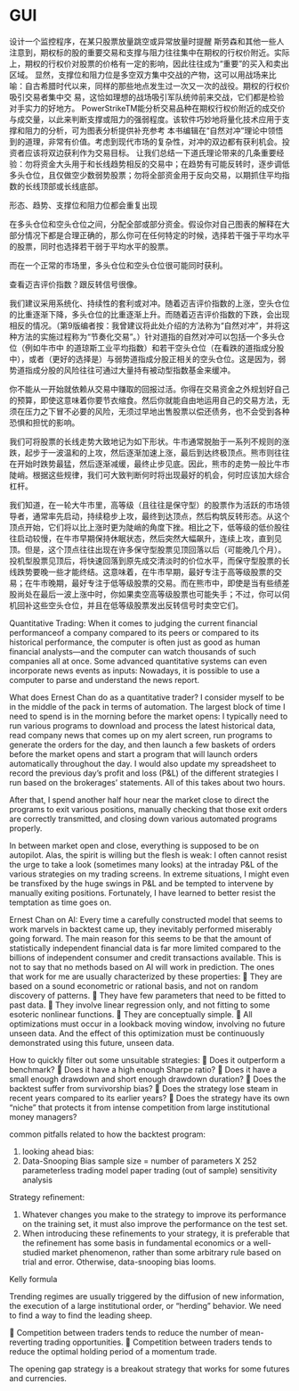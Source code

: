 # GUI
设计一个监控程序，在某只股票放量跳空或异常放量时提醒
斯劳森和其他一些人注意到，期权标的股的重要交易和支撑与阻力往往集中在期权的行权价附近。实际上，期权的行权价对股票的价格有一定的影响，因此往往成为“重要”的买入和卖出区域。
显然，支撑位和阻力位是多空双方集中交战的产物，这可以用战场来比喻：自古希腊时代以来，同样的那些地点发生过一次又一次的战役。期权的行权价吸引交易者集中交
易，这恰如理想的战场吸引军队统帅前来交战，它们都是检验对手实力的好地方。
PowerStrikeTM能分析交易品种在期权行权价附近的成交价与成交量，以此来判断支撑或阻力的强弱程度。该软件巧妙地将量化技术应用于支撑和阻力的分析，可为图表分析提供补充参考
本书编辑在“自然对冲”理论中领悟到的道理，非常有价值。考虑到现代市场的复杂性，对冲的双边都有获利机会。投资者应该将双边获利作为交易目标。
让我们总结一下道氏理论带来的几条重要经验：勿将资金大头用于和长线趋势相反的交易中；在趋势有可能反转时，逐步调低多头仓位，且仅做空少数弱势股票；勿将全部资金用于反向交易，以期抓住平均指数的长线顶部或长线底部。

形态、趋势、支撑位和阻力位都会重复出现

在多头仓位和空头仓位之间，分配全部或部分资金。假设你对自己图表的解释在大部分情况下都是合理正确的，那么你可在任何特定的时候，选择若干强于平均水平的股票，同时也选择若干弱于平均水平的股票。

而在一个正常的市场里，多头仓位和空头仓位很可能同时获利。

查看迈吉评价指数？跟反转信号很像。

我们建议采用系统化、持续性的套利或对冲。随着迈吉评价指数的上涨，空头仓位的比重逐渐下降，多头仓位的比重逐渐上升。而随着迈吉评价指数的下跌，会出现相反的情况。（第9版编者按：我曾建议将此处介绍的方法称为“自然对冲”，并将这种方法的实施过程称为“节奏化交易”。）针对道指的自然对冲可以包括一个多头仓位（例如牛市中
的道琼斯工业平均指数）和若干空头仓位（在看跌的道指成分股中），或者（更好的选择是）与弱势道指成分股正相关的空头仓位。这是因为，弱势道指成分股的风险往往可通过大量持有被动型指数基金来缓冲。

你不能从一开始就依赖从交易中赚取的回报过活。你得在交易资金之外规划好自己的预算，即使这意味着你要节衣缩食。然后你就能自由地运用自己的交易方法，无须在压力之下冒不必要的风险，无须过早地出售股票以偿还债务，也不会受到各种恐惧和担忧的影响。

我们可将股票的长线走势大致地记为如下形状。牛市通常脱胎于一系列不规则的涨跌，起步于一波温和的上攻，然后逐渐加速上涨，最后到达终极顶点。熊市则往往在开始时跌势最猛，然后逐渐减缓，最终止步见底。因此，熊市的走势一般比牛市陡峭。根据这些规律，我们可大致判断何时将出现最好的机会，何时应该加大综合杠杆。

我们知道，在一轮大牛市里，高等级（且往往是保守型）的股票作为活跃的市场领导者，通常率先启动，持续稳步上攻，最终到达顶点，然后构筑反转形态。从这个顶点开始，它们将以比上涨时更为陡峭的角度下挫。相比之下，低等级的低价股往往启动较慢，在牛市早期保持休眠状态，然后突然大幅飙升，连续上攻，直到见顶。但是，这个顶点往往出现在许多保守型股票见顶回落以后（可能晚几个月）。投机型股票见顶后，将快速回落到原先成交清淡时的价位水平，而保守型股票的长线跌势要晚一些才能终结。这意味着，在牛市早期，最好专注于高等级股票的交易；在牛市晚期，最好专注于低等级股票的交易。而在熊市中，即使是当有些绩差股尚处在最后一波上涨中时，你如果卖空高等级股票也可能失手；不过，你可以伺机回补这些空头仓位，并且在低等级股票发出反转信号时卖空它们。

Quantitative Trading:
When it comes to judging the current financial performanceof a company compared to its peers or compared to its
historical performance, the computer is often just as good as human financial analysts—and the computer can watch thousands of
such companies all at once. Some advanced quantitative systems can even incorporate news events as inputs: Nowadays, it is possible to use a computer to parse and understand the news report.

What does Ernest Chan do as a quantitative trader?
I consider myself to be in the middle of the pack in terms of automation. The largest block of time I need to spend is in the morning before the market opens: I typically need to run various programs to download and process the latest historical data, read company news that comes up on my alert screen, run programs to generate the orders for the day, and then launch a few baskets of orders before the market opens and start a program that will launch orders automatically throughout the day. I would also update my spreadsheet to record the previous day’s profit and loss (P&L) of the different strategies I run based on the brokerages’ statements. All of this takes about two hours.

After that, I spend another half hour near the market close to direct the programs to exit various positions, manually checking that those exit orders are correctly transmitted, and closing down various automated programs properly.

In between market open and close, everything is supposed to be on autopilot. Alas, the spirit is willing but the flesh is weak: I often cannot resist the urge to take a look (sometimes many looks) at the intraday P&L of the various strategies on my trading screens. In extreme situations, I might even be transfixed by the huge swings in P&L and be tempted to intervene by manually exiting positions. Fortunately, I have learned to better resist the temptation as time goes on.

Ernest Chan on AI:
Every time a carefully constructed model that seems to work marvels in backtest came up, they inevitably performed miserably going forward. The main reason for this seems to be that the amount of statistically independent financial data is far more limited compared to the billions of independent consumer and credit transactions available.
This is not to say that no methods based on AI will work in prediction. The ones that work for me are usually characterized by these properties:
 They are based on a sound econometric or rational basis, and not on random discovery of patterns.
 They have few parameters that need to be fitted to past data.
 They involve linear regression only, and not fitting to some esoteric nonlinear functions.
 They are conceptually simple.
 All optimizations must occur in a lookback moving window, involving no future unseen data. And the effect of this optimization must be continuously demonstrated using this future, unseen data.

How to quickly filter out some unsuitable strategies:
 Does it outperform a benchmark?
 Does it have a high enough Sharpe ratio?
 Does it have a small enough drawdown and short enough drawdown duration?
 Does the backtest suffer from survivorship bias?
 Does the strategy lose steam in recent years compared to its earlier years?
 Does the strategy have its own “niche” that protects it from intense competition from large institutional money managers?

common pitfalls related to how the backtest program:
1. looking ahead bias:
2. Data-Snooping Bias
    sample size = number of parameters X 252
    parameterless trading model
    paper trading (out of sample)
    sensitivity analysis

Strategy refinement:
1. Whatever changes you make to the strategy to improve its performance on the training set, it must also improve the performance on the test set.
2. When introducing these refinements to your strategy, it is preferable that the refinement has some basis in fundamental economics or a well-studied market phenomenon, rather than some arbitrary rule based on trial and error. Otherwise, data-snooping bias looms.

Kelly formula

Trending regimes are usually triggered by the diffusion of new information, the execution of a large institutional order, or
“herding” behavior. We need to find a way to find the leading sheep.

 Competition between traders tends to reduce the number of mean-reverting trading opportunities.
 Competition between traders tends to reduce the optimal holding period of a momentum trade.

The opening gap strategy is a breakout strategy that works for some futures and currencies.

